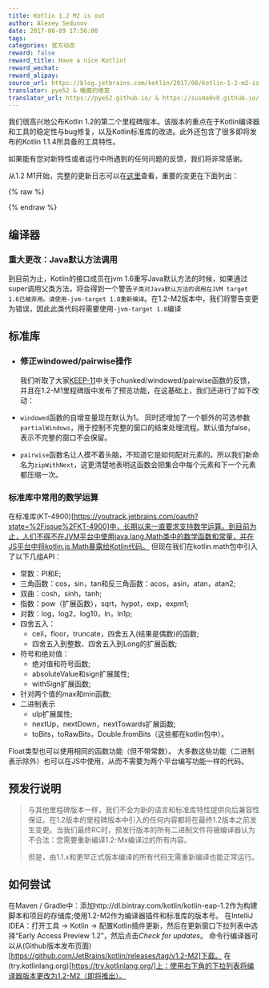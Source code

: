 ```yaml
---
title: Kotlin 1.2 M2 is out
author: Alexey Sedunov
date: 2017-08-09 17:56:00
tags:
categories: 官方动态
reward: false
reward_title: Have a nice Kotlin!
reward_wechat:
reward_alipay:
source_url: https://blog.jetbrains.com/kotlin/2017/08/kotlin-1-2-m2-is-out/
translator: pye52 & 睡魔的倦意
translator_url: https://pye52.github.io/ & https://suima0v0.github.io/
---
```


我们很高兴地公布Kotlin 1.2的第二个里程碑版本。该版本的重点在于Kotlin编译器和工具的稳定性与bug修复，以及Kotlin标准库的改进。此外还包含了很多即将发布的Kotlin 1.1.4所具备的工具特性。

如果能有您对新特性或者运行中所遇到的任何问题的反馈，我们将非常感谢。

从1.2 M1开始，完整的更新日志可以在[这里](https://github.com/JetBrains/kotlin/blob/1.2-M2/ChangeLog.md)查看，重要的变更在下面列出：

{% raw %}
<p><span id="more-5160"></span></p>
{% endraw %}

## 编译器

### 重大更改：Java默认方法调用

到目前为止，Kotlin的接口成员在jvm 1.6重写Java默认方法的时候，如果通过super调用父类方法，将会得到一个警告`子类对Java默认方法的调用在JVM target 1.6已被弃用。请使用-jvm-target 1.8重新编译`。在1.2-M2版本中，我们将警告变更为错误，因此此类代码将需要使用`-jvm-target 1.8`编译

## 标准库

- ### 修正windowed/pairwise操作

  我们听取了大家[KEEP-11](https://github.com/Kotlin/KEEP/blob/master/proposals/stdlib/window-sliding.md)中关于chunked/windowed/pairwise函数的反馈，并且在1.2-M1里程碑版中发布了预览功能，在这基础上，我们还进行了如下改动：

- `windowed`函数的自增变量现在默认为1。
  同时还增加了一个额外的可选参数`partialWindows`，用于控制不完整的窗口的结束处理流程。默认值为false，表示不完整的窗口不会保留。

- `pairwise`函数名让人摸不着头脑，不知道它是如何配对元素的。所以我们新命名为`zipWithNext`，这更清楚地表明这函数会把集合中每个元素和下一个元素都压缩一次。

### 标准库中常用的数学运算

在标准库(KT-4900)[https://youtrack.jetbrains.com/oauth?state=%2Fissue%2FKT-4900]中，长期以来一直要求支持数学运算。到目前为止，人们不得不在JVM平台中使用java.lang.Math类中的数学函数和常量，并在JS平台中将kotlin.js.Math暴露给Kotlin代码。
但现在我们在kotlin.math包中引入了以下几组API：

- 常数：PI和E;
- 三角函数：cos，sin，tan和反三角函数：acos，asin，atan，atan2;
- 双曲：cosh，sinh，tanh;
- 指数：pow（扩展函数），sqrt，hypot，exp，expm1;
- 对数：log，log2，log10，ln，ln1p;
- 四舍五入：
  - ceil，floor，truncate，四舍五入(结果是偶数)的函数;
  - 四舍五入到整数、四舍五入到Long的扩展函数;
- 符号和绝对值：
  - 绝对值和符号函数;
  - absoluteValue和sign扩展属性;
  - withSign扩展函数;
- 针对两个值的max和min函数;
- 二进制表示
  - ulp扩展属性;
  - nextUp，nextDown，nextTowards扩展函数;
  - toBits，toRawBits，Double.fromBits（这些都在kotlin包中）。

Float类型也可以使用相同的函数功能（但不带常数）。
大多数这些功能（二进制表示除外）也可以在JS中使用，从而不需要为两个平台编写功能一样的代码。

## 预发行说明

> 与其他里程碑版本一样，我们不会为新的语言和标准库特性提供向后兼容性保证。在1.2版本的里程碑版本中引入的任何内容都将在最终1.2版本之前发生变更。当我们最终RC时，预发行版本的所有二进制文件将被编译器认为不合法：您需要重新编译1.2-Mx编译过的所有内容。
>
> 但是，由1.1.x和更早正式版本编译的所有代码无需重新编译也能正常运行。

## 如何尝试

在Maven / Gradle中：添加http://dl.bintray.com/kotlin/kotlin-eap-1.2作为构建脚本和项目的存储库;使用1.2-M2作为编译器插件和标准库的版本号。
在IntelliJ IDEA：打开工具 -> Kotlin -> 配置Kotlin插件更新，然后在更新窗口下拉列表中选择“Early Access Preview 1.2”，然后点击*Check for updates*。
命令行编译器可以从(Github版本发布页面)[https://github.com/JetBrains/kotlin/releases/tag/v1.2-M2]下载。
在(try.kotlinlang.org)[https://try.kotlinlang.org/]上：使用右下角的下拉列表将编译器版本更改为1.2-M2（即将推出）。